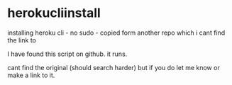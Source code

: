 # herokucliinstall
installing heroku cli - no sudo - copied form another repo which i cant find the link to

I have found this script on github. it runs.

cant find the original (should search harder) but  if you do let me know or make a link to it.
